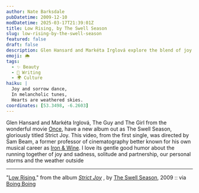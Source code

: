 ```yaml
---
author: Nate Barksdale
pubDatetime: 2009-12-10
modDatetime: 2025-03-17T21:39:01Z
title: Low Rising, by The Swell Season
slug: low-rising-by-the-swell-season
featured: false
draft: false
description: Glen Hansard and Markéta Irglová explore the blend of joy and sorrow in their new album as The Swell Season, highlighted by the whimsical video for "Low Rising."
emoji: 🌦️
tags:
  - ✨ Beauty
  - 📝 Writing
  - 🌍 Culture
haiku: |
  Joy and sorrow dance,  
  In melancholic tunes,  
  Hearts are weathered skies.
coordinates: [53.3498, -6.2603]
---
```


Glen Hansard and Markéta Irglová, The Guy and The Girl from the wonderful movie [Once](http://www.amazon.com/Once-Glen-Hansard/dp/B000X1Z0BU/cmcom-20), have a new album out as The Swell Season, gloriously titled Strict Joy. This video, from the first single, was directed by Sam Beam, a former professor of cinematography better known for his own musical career as [Iron & Wine](http://www.ironandwine.com/). I love its gentle good humor about the running together of joy and sadness, solitude and partnership, our personal storms and the weather outside

---

"[Low Rising](http://www.theswellseason.com/)," from the album _[Strict Joy](https://www.google.com/search?q=%22Strict%20Joy%22%20amazon.com)_ , by [The Swell Season](http://www.theswellseason.com/), 2009 :: via [Boing Boing](https://www.google.com/search?q=%22Boing%20Boing%22%20boingboing.net)
